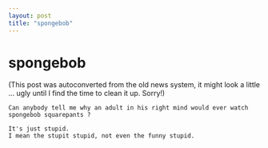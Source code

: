 ```yaml
---
layout: post
title: "spongebob"
---
```

<h1>spongebob</h1>
(This post was autoconverted from the old news system,
it might look a little ... ugly until I find the time
to clean it up.
Sorry!)

    Can anybody tell me why an adult in his right mind would ever watch spongebob squarepants ?
    
    It's just stupid.
    I mean the stupit stupid, not even the funny stupid.
    

